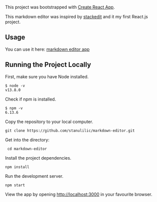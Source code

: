 This project was bootstrapped with [Create React App](https://github.com/facebook/create-react-app).

This markdown editor was inspired by [stackedit](https://stackedit.io/app) and it my first React.js project.

## Usage

You can use it here: [markdown editor app](https://stanulilic.github.io/markdown-editor)

## Running the Project Locally
First, make sure you have Node installed.
```
$ node -v
v13.8.0
```

Check if npm is installed.
```
$ npm -v
6.13.6
```

Copy the repository to your local computer.
```
git clone https://github.com/stanulilic/markdown-editor.git
```
Get into the directory:
```
 cd markdown-editor
```
Install the project dependencies.
```
npm install
```
Run the development server.
```
npm start
```
View the app by opening [http://localhost:3000](http://localhost:3000) in your favourite browser.

